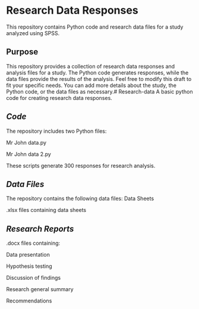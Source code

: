 # **Research Data Responses**
This repository contains Python code and research data files for a study analyzed using SPSS.
## **Purpose**
This repository provides a collection of research data responses and analysis files for a study. The Python code generates responses, while the data files provide the results of the analysis.
Feel free to modify this draft to fit your specific needs. You can add more details about the study, the Python code, or the data files as necessary.# Research-data
A basic python code for creating research data responses.
## *Code*
The repository includes two Python files:

Mr John data.py

Mr John data 2.py

These scripts generate 300 responses for research analysis.

## *Data Files*
The repository contains the following data files: Data Sheets

.xlsx files containing data sheets

## *Research Reports*
.docx files containing:

Data presentation

Hypothesis testing

Discussion of findings

Research general summary

Recommendations


